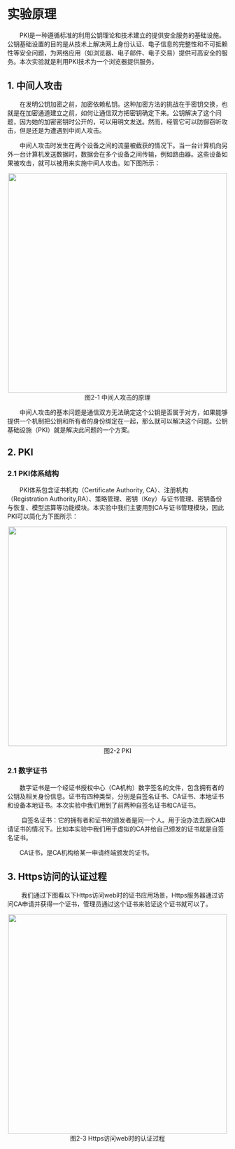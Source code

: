 # 实验原理

&emsp;&emsp;PKI是一种遵循标准的利用公钥理论和技术建立的提供安全服务的基础设施。公钥基础设置的目的是从技术上解决网上身份认证、电子信息的完整性和不可抵赖性等安全问题，为网络应用（如浏览器、电子邮件、电子交易）提供可高安全的服务。本次实验就是利用PKI技术为一个浏览器提供服务。

## 1. 中间人攻击

&emsp;&emsp;在发明公钥加密之前，加密依赖私钥。这种加密方法的挑战在于密钥交换，也就是在加密通道建立之前，如何让通信双方把密钥确定下来。公钥解决了这个问题，因为她的加密密钥时公开的，可以用明文发送。然而，经管它可以防御窃听攻击，但是还是为遭遇到中间人攻击。

&emsp;&emsp;中间人攻击时发生在两个设备之间的流量被截获的情况下。当一台计算机向另外一台计算机发送数据时，数据会在多个设备之间传输，例如路由器。这些设备如果被攻击，就可以被用来实施中间人攻击。如下图所示：
<center><img src="../assets/2-1.png" width = 500></center>
<center>图2-1 中间人攻击的原理</center>

&emsp;&emsp;中间人攻击的基本问题是通信双方无法确定这个公钥是否属于对方，如果能够提供一个机制把公钥和所有者的身份绑定在一起，那么就可以解决这个问题。公钥基础设施（PKI）就是解决此问题的一个方案。

## 2. PKI

### 2.1 PKI体系结构
&emsp;&emsp;PKI体系包含证书机构（Certificate Authority, CA）、注册机构（Registration Authority,RA）、策略管理、密钥（Key）与证书管理、密钥备份与恢复、模型运算等功能模块。本实验中我们主要用到CA与证书管理模块，因此PKI可以简化为下图所示：

<center><img src="../assets/2-2.png" width = 500></center>
<center>图2-2 PKI</center>

### 2.1 数字证书
&emsp;&emsp;数字证书是一个经证书授权中心（CA机构）数字签名的文件，包含拥有者的公钥及相关身份信息。证书有四种类型，分别是自签名证书、CA证书、本地证书和设备本地证书。本次实验中我们用到了前两种自签名证书和CA证书。

&emsp;&emsp; 自签名证书：它的拥有者和证书的颁发者是同一个人。用于没办法去跟CA申请证书的情况下。比如本实验中我们用于虚拟的CA并给自己颁发的证书就是自签名证书。

&emsp;&emsp;CA证书，是CA机构给某一申请终端颁发的证书。

## 3. Https访问的认证过程

&emsp;&emsp; 我们通过下图看以下Https访问web时的证书应用场景，Https服务器通过访问CA申请并获得一个证书，管理员通过这个证书来验证这个证书就可以了。
<center><img src="../assets/2-3.png" width = 500></center>
<center>图2-3 Https访问web时的认证过程</center>
